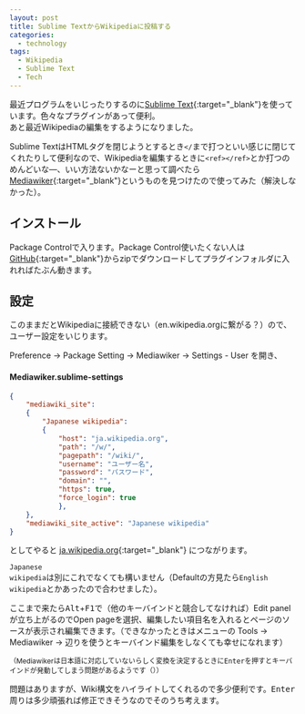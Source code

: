 ```yaml
---
layout: post
title: Sublime TextからWikipediaに投稿する
categories:
  - technology
tags:
  - Wikipedia
  - Sublime Text
  - Tech
---
```


最近プログラムをいじったりするのに[Sublime Text](https://www.sublimetext.com/){:target="_blank"}を使っています。色々なプラグインがあって便利。  
あと最近Wikipediaの編集をするようになりました。

Sublime TextはHTMLタグを閉じようとするとき<code>&lt;/</code>まで打つといい感じに閉じてくれたりして便利なので、Wikipediaを編集するときに<code>&lt;ref&gt;&lt;/ref&gt;</code>とか打つのめんどいな―、いい方法ないかなーと思って調べたら[Mediawiker](https://github.com/tosher/Mediawiker){:target="_blank"}というものを見つけたので使ってみた（解決しなかった）。

## インストール
Package Controlで入ります。Package Control使いたくない人は[GitHub](https://github.com/tosher/Mediawiker){:target="_blank"}からzipでダウンロードしてプラグインフォルダに入れればたぶん動きます。

## 設定
このままだとWikipediaに接続できない（en.wikipedia.orgに繋がる？）ので、ユーザー設定をいじります。

Preference &rarr; Package Setting &rarr; Mediawiker &rarr; Settings - User を開き、

#### Mediawiker.sublime-settings

```json
{
    "mediawiki_site":
    {
        "Japanese wikipedia":
        {
            "host": "ja.wikipedia.org",
            "path": "/w/",
            "pagepath": "/wiki/",
            "username": "ユーザー名",
            "password": "パスワード",
            "domain": "",
            "https": true,
            "force_login": true
            },
    },
    "mediawiki_site_active": "Japanese wikipedia"
}
```
としてやると [ja.wikipedia.org](https://ja.wikipedia.org){:target="_blank"} につながります。

<code>Japanese wikipedia</code>は別にこれでなくても構いません（Defaultの方見たら<code>English wikipedia</code>とかあったので合わせました）。

ここまで来たら<kbd>Alt</kbd>+<kbd>F1</kbd>で（他のキーバインドと競合してなければ）Edit panelが立ち上がるのでOpen pageを選択、編集したい項目名を入れるとページのソースが表示され編集できます。（できなかったときはメニューの Tools &rarr; Mediawiker &rarr; 辺りを使うとキーバインド編集をしなくても幸せになれます）

<span style="font-size: 12px;">（Mediawikerは日本語に対応していないらしく変換を決定するときに<kbd>Enter</kbd>を押すとキーバインドが発動してしまう問題があるようです（））</span>

問題はありますが、Wiki構文をハイライトしてくれるので多少便利です。<kbd>Enter</kbd>周りは多少頑張れば修正できそうなのでそのうち考えます。